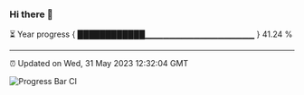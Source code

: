 ### Hi there 👋

⏳ Year progress { ████████████▁▁▁▁▁▁▁▁▁▁▁▁▁▁▁▁▁▁ } 41.24 %

---

⏰ Updated on Wed, 31 May 2023 12:32:04 GMT

![Progress Bar CI](https://github.com/liununu/liununu/workflows/Progress%20Bar%20CI/badge.svg)

